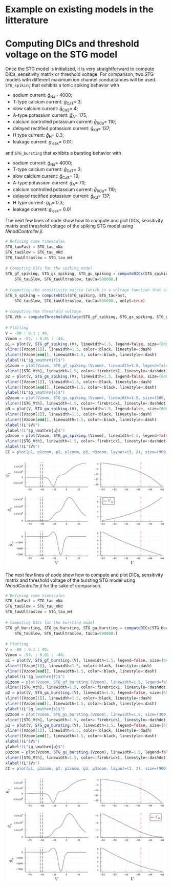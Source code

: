 # Example on existing models in the litterature

# Computing DICs and threshold voltage on the STG model
Once the STG model is initialized, it is very straightforward to compute DICs, sensitivity matrix or threshold voltage. For comparison, two STG models with different maximum ion channel conductances will be used. `STG_spiking` that exhibits a tonic spiking behavior with
- sodium current: $\bar{g}_\mathrm{Na} =$ 4000;
- T-type calcium current: $\bar{g}_\mathrm{CaT} =$ 3;
- slow calcium current: $\bar{g}_\mathrm{CaS} =$ 4;
- A-type potassium current: $\bar{g}_\mathrm{A} =$ 175;
- calcium controlled potassium current: $\bar{g}_\mathrm{KCa} =$ 110;
- delayed rectified potassium current: $\bar{g}_\mathrm{Kd} =$ 137;
- H type current: $\bar{g}_\mathrm{H} =$ 0.3;
- leakage current: $g_\mathrm{leak} =$ 0.01;

and `STG_bursting` that exhibits a bursting behavior with
- sodium current: $\bar{g}_\mathrm{Na} =$ 4000;
- T-type calcium current: $\bar{g}_\mathrm{CaT} =$ 3;
- slow calcium current: $\bar{g}_\mathrm{CaS} =$ 19;
- A-type potassium current: $\bar{g}_\mathrm{A} =$ 70;
- calcium controlled potassium current: $\bar{g}_\mathrm{KCa} =$ 110;
- delayed rectified potassium current: $\bar{g}_\mathrm{Kd} =$ 137;
- H type current: $\bar{g}_\mathrm{H} =$ 0.3;
- leakage current: $g_\mathrm{leak} =$ 0.01

The next few lines of code show how to compute and plot DICs, sensitivity matrix and threshold voltage of the spiking STG model using *NmodController.jl*.

```julia
# Defining some timescales
STG_tauFast = STG_tau_mNa
STG_tauSlow = STG_tau_mKd
STG_tauUltraslow = STG_tau_mH

# Computing DICs for the spiking model
STG_gf_spiking, STG_gs_spiking, STG_gu_spiking = computeDICs(STG_spiking, STG_tauFast, 
    STG_tauSlow, STG_tauUltraslow, tauCa=500000.)

# Computing the sensitivity matrix (which is a voltage function that can be called by STG_S_spiking(V))
STG_S_spiking = computeDICs(STG_spiking, STG_tauFast, 
    STG_tauSlow, STG_tauUltraslow, tauCa=500000., onlyS=true)

# Computing the threshold voltage
STG_Vth = computeThresholdVoltage(STG_gf_spiking, STG_gs_spiking, STG_gu_spiking)

# Plotting
V = -80 : 0.1 : 40.
Vzoom = -53. : 0.01 : -48.
p1 = plot(V, STG_gf_spiking.(V), linewidth=1.5, legend=false, size=(600, 200), color=:gray30)
vline!([Vzoom[1]], linewidth=1.5, color=:black, linestyle=:dash)
vline!([Vzoom[end]], linewidth=1.5, color=:black, linestyle=:dash)
ylabel!(L"$g_\mathrm{f}$")
p1zoom = plot(Vzoom, STG_gf_spiking.(Vzoom), linewidth=1.5, legend=false, size=(300, 200), color=:gray30)
vline!([STG_Vth], linewidth=1.5, color=:firebrick1, linestyle=:dashdot)
p2 = plot(V, STG_gs_spiking.(V), linewidth=1.5, legend=false, size=(600, 200), color=:gray30)
vline!([Vzoom[1]], linewidth=1.5, color=:black, linestyle=:dash)
vline!([Vzoom[end]], linewidth=1.5, color=:black, linestyle=:dash)
ylabel!(L"$g_\mathrm{s}$")
p2zoom = plot(Vzoom, STG_gs_spiking.(Vzoom), linewidth=1.5, size=(300, 200), color=:gray30, label="")
vline!([STG_Vth], linewidth=1.5, color=:firebrick1, linestyle=:dashdot, label=L"V_\mathrm{th}")
p3 = plot(V, STG_gu_spiking.(V), linewidth=1.5, legend=false, size=(600, 200), color=:gray30)
vline!([Vzoom[1]], linewidth=1.5, color=:black, linestyle=:dash)
vline!([Vzoom[end]], linewidth=1.5, color=:black, linestyle=:dash)
xlabel!(L"$V$")
ylabel!(L"$g_\mathrm{u}$")
p3zoom = plot(Vzoom, STG_gu_spiking.(Vzoom), linewidth=1.5, legend=false, size=(300, 200), color=:gray30)
vline!([STG_Vth], linewidth=1.5, color=:firebrick1, linestyle=:dashdot)
xlabel!(L"$V$")
CC = plot(p1, p1zoom, p2, p2zoom, p3, p3zoom, layout=(3, 2), size=(900, 600), margins=10px, dpi=500)
```
![](https://raw.githubusercontent.com/arthur-fyon/NmodController.jl/main/docs/src/assets/NmodController_DICs_STGspiking.png)

The next few lines of code show how to compute and plot DICs, sensitivity matrix and threshold voltage of the bursting STG model using *NmodController.jl* for the sake of comparison.

```julia
# Defining some timescales
STG_tauFast = STG_tau_mNa
STG_tauSlow = STG_tau_mKd
STG_tauUltraslow = STG_tau_mH

# Computing DICs for the bursting model
STG_gf_bursting, STG_gs_bursting, STG_gu_bursting = computeDICs(STG_bursting, STG_tauFast, 
    STG_tauSlow, STG_tauUltraslow, tauCa=500000.)

# Plotting
V = -80 : 0.1 : 40.
Vzoom = -53. : 0.01 : -48.
p1 = plot(V, STG_gf_bursting.(V), linewidth=1.5, legend=false, size=(600, 200), color=:gray30)
vline!([Vzoom[1]], linewidth=1.5, color=:black, linestyle=:dash)
vline!([Vzoom[end]], linewidth=1.5, color=:black, linestyle=:dash)
ylabel!(L"$g_\mathrm{f}$")
p1zoom = plot(Vzoom, STG_gf_bursting.(Vzoom), linewidth=1.5, legend=false, size=(300, 200), color=:gray30)
vline!([STG_Vth], linewidth=1.5, color=:firebrick1, linestyle=:dashdot)
p2 = plot(V, STG_gs_bursting.(V), linewidth=1.5, legend=false, size=(600, 200), color=:gray30)
vline!([Vzoom[1]], linewidth=1.5, color=:black, linestyle=:dash)
vline!([Vzoom[end]], linewidth=1.5, color=:black, linestyle=:dash)
ylabel!(L"$g_\mathrm{s}$")
p2zoom = plot(Vzoom, STG_gs_bursting.(Vzoom), linewidth=1.5, size=(300, 200), color=:gray30, label="")
vline!([STG_Vth], linewidth=1.5, color=:firebrick1, linestyle=:dashdot, label=L"V_\mathrm{th}")
p3 = plot(V, STG_gu_bursting.(V), linewidth=1.5, legend=false, size=(600, 200), color=:gray30)
vline!([Vzoom[1]], linewidth=1.5, color=:black, linestyle=:dash)
vline!([Vzoom[end]], linewidth=1.5, color=:black, linestyle=:dash)
xlabel!(L"$V$")
ylabel!(L"$g_\mathrm{u}$")
p3zoom = plot(Vzoom, STG_gu_bursting.(Vzoom), linewidth=1.5, legend=false, size=(300, 200), color=:gray30)
vline!([STG_Vth], linewidth=1.5, color=:firebrick1, linestyle=:dashdot)
xlabel!(L"$V$")
CC = plot(p1, p1zoom, p2, p2zoom, p3, p3zoom, layout=(3, 2), size=(900, 600), margins=10px, dpi=500)
```
![](https://raw.githubusercontent.com/arthur-fyon/NmodController.jl/main/docs/src/assets/NmodController_DICs_STGbursting.png)